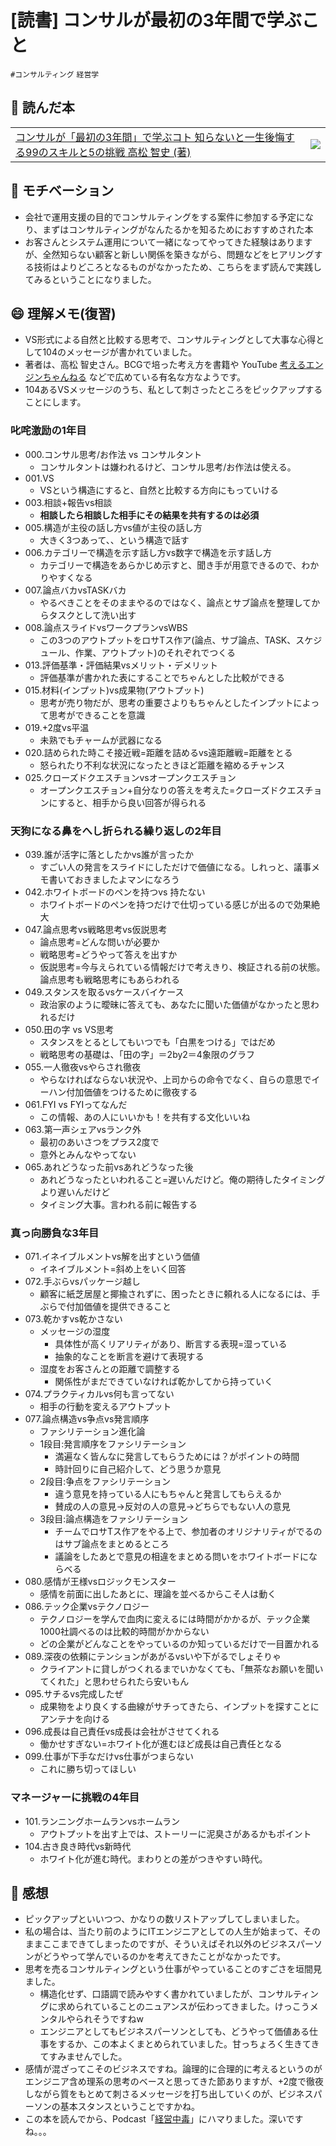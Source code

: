 # [読書] コンサルが最初の3年間で学ぶこと

`#コンサルティング` `経営学`

## :closed_book: 読んだ本

|||
|:--|:-:|
|[コンサルが「最初の3年間」で学ぶコト 知らないと一生後悔する99のスキルと5の挑戦 高松 智史 (著)](https://www.shoeisha.co.jp/book/detail/9784798126708)| ![](https://m.media-amazon.com/images/I/81ZMHFMcODL._SY342_.jpg)|

## :muscle: モチベーション

* 会社で運用支援の目的でコンサルティングをする案件に参加する予定になり、まずはコンサルティングがなんたるかを知るためにおすすめされた本
* お客さんとシステム運用について一緒になってやってきた経験はありますが、全然知らない顧客と新しい関係を築きながら、問題などをヒアリングする技術はよりどころとなるものがなかったため、こちらをまず読んで実践してみるということになりました。

## :smile: 理解メモ(復習)

* VS形式による自然と比較する思考で、コンサルティングとして大事な心得として104のメッセージが書かれていました。
* 著者は、高松 智史さん。BCGで培った考え方を書籍や YouTube [考えるエンジンちゃんねる](https://www.youtube.com/channel/UCKYzluBJPjqoIHOX7Nl8oZA) などで広めている有名な方なようです。
* 104あるVSメッセージのうち、私として刺さったところをピックアップすることにします。

### 叱咤激励の1年目

* 000.コンサル思考/お作法 vs コンサルタント
  * コンサルタントは嫌われるけど、コンサル思考/お作法は使える。
* 001.VS
  * VSという構造にすると、自然と比較する方向にもっていける
* 003.相談+報告vs相談
  * **相談したら相談した相手にその結果を共有するのは必須**
* 005.構造が主役の話し方vs値が主役の話し方
  * 大きく3つあって、、という構造で話す
* 006.カテゴリーで構造を示す話し方vs数字で構造を示す話し方
  * カテゴリーで構造をあらかじめ示すと、聞き手が用意できるので、わかりやすくなる
* 007.論点バカvsTASKバカ
  * やるべきことをそのままやるのではなく、論点とサブ論点を整理してからタスクとして洗い出す
* 008.論点スライドvsワークプランvsWBS
  * この3つのアウトプットをロサTス作ア(論点、サブ論点、TASK、スケジュール、作業、アウトプット)のそれぞれでつくる
* 013.評価基準・評価結果vsメリット・デメリット
  * 評価基準が書かれた表にすることでちゃんとした比較ができる
* 015.材料(インプット)vs成果物(アウトプット)
  * 思考が売り物だが、思考の重要さよりもちゃんとしたインプットによって思考ができることを意識
* 019.+2度vs平温
  * 未熟でもチャームが武器になる
* 020.詰められた時こそ接近戦=距離を詰めるvs遠距離戦=距離をとる
  * 怒られたり不利な状況になったときほど距離を縮めるチャンス
* 025.クローズドクエスチョンvsオープンクエスチョン
  * オープンクエスチョン+自分なりの答えを考えた=クローズドクエスチョンにすると、相手から良い回答が得られる

### 天狗になる鼻をへし折られる繰り返しの2年目

* 039.誰が活字に落としたかvs誰が言ったか
  * すごい人の発言をスライドにしただけで価値になる。しれっと、議事メモ書いておきましたよマンになろう
* 042.ホワイトボードのペンを持つvs 持たない
  * ホワイトボードのペンを持つだけで仕切っている感じが出るので効果絶大
* 047.論点思考vs戦略思考vs仮説思考
  * 論点思考=どんな問いが必要か
  * 戦略思考=どうやって答えを出すか
  * 仮説思考=今与えられている情報だけで考えきり、検証される前の状態。論点思考も戦略思考にもあらわれる
* 049.スタンスを取るvsケースバイケース
  * 政治家のように曖昧に答えても、あなたに聞いた価値がなかったと思われるだけ
* 050.田の字 vs VS思考
  * スタンスをとるとしてもいつでも「白黒をつける」ではだめ
  * 戦略思考の基礎は、「田の字」＝2by2＝4象限のグラフ
* 055.一人徹夜vsやらされ徹夜
  * やらなければならない状況や、上司からの命令でなく、自らの意思でイーハン付加価値をつけるために徹夜する
* 061.FYI vs FYIってなんだ
  * この情報、あの人にいいかも！を共有する文化いいね
* 063.第一声シェアvsランク外
  * 最初のあいさつをプラス2度で
  * 意外とみんなやってない
* 065.あれどうなった前vsあれどうなった後
  * あれどうなったといわれること=遅いんだけど。俺の期待したタイミングより遅いんだけど
  * タイミング大事。言われる前に報告する

### 真っ向勝負な3年目

* 071.イネイブルメントvs解を出すという価値
  * イネイブルメント=斜め上をいく回答
* 072.手ぶらvsパッケージ越し
  * 顧客に紙芝居屋と揶揄されずに、困ったときに頼れる人になるには、手ぶらで付加価値を提供できること
* 073.乾かすvs乾かさない
  * メッセージの湿度
    * 具体性が高くリアリティがあり、断言する表現=湿っている
    * 抽象的なことを断言を避けて表現する
  * 湿度をお客さんとの距離で調整する
    * 関係性がまだできていなければ乾かしてから持っていく
* 074.プラクティカルvs何も言ってない
  * 相手の行動を変えるアウトプット
* 077.論点構造vs争点vs発言順序
  * ファシリテーション進化論
  * 1段目:発言順序をファシリテーション
    * 満遍なく皆んなに発言してもらうためには？がポイントの時間
    * 時計回りに自己紹介して、どう思うか意見
  * 2段目:争点をファシリテーション
    * 違う意見を持っている人にもちゃんと発言してもらえるか
    * 賛成の人の意見→反対の人の意見→どちらでもない人の意見
  * 3段目:論点構造をファシリテーション
    * チームでロサTス作アをやる上で、参加者のオリジナリティがでるのはサブ論点をまとめるところ
    * 議論をしたあとで意見の相違をまとめる問いをホワイトボードにならべる
* 080.感情が王様vsロジックモンスター
  * 感情を前面に出したあとに、理論を並べるからこそ人は動く
* 086.テック企業vsテクノロジー
  * テクノロジーを学んで血肉に変えるには時間がかかるが、テック企業1000社調べるのは比較的時間がかからない
  * どの企業がどんなことをやっているのか知っているだけで一目置かれる
* 089.深夜の依頼にテンションがあがるvsいや下がるでしょそりゃ
  * クライアントに貸しがつくれるまでいかなくても、「無茶なお願いを聞いてくれた」と思わせられたら安いもん
* 095.サチるvs完成したぜ
  * 成果物をより良くする曲線がサチってきたら、インプットを探すことにアンテナを向ける
* 096.成長は自己責任vs成長は会社がさせてくれる
  * 働かせすぎない=ホワイト化が進むほど成長は自己責任となる
* 099.仕事が下手なだけvs仕事がつまらない
  * これに勝ち切ってほしい

### マネージャーに挑戦の4年目

* 101.ランニングホームランvsホームラン
  * アウトプットを出す上では、ストーリーに泥臭さがあるかもポイント
* 104.古き良き時代vs新時代
  * ホワイト化が進む時代。まわりとの差がつきやすい時代。


## :tada: 感想

* ピックアップといいつつ、かなりの数リストアップしてしまいました。
* 私の場合は、当たり前のようにITエンジニアとしての人生が始まって、そのままここまできてしまったのですが、そういえばそれ以外のビジネスパーソンがどうやって学んでいるのかを考えてきたことがなかったです。
* 思考を売るコンサルティングという仕事がやっていることのすごさを垣間見ました。
  * 構造化せず、口語調で読みやすく書かれていましたが、コンサルティングに求められていることのニュアンスが伝わってきました。けっこうメンタルやられそうですねw
  * エンジニアとしてもビジネスパーソンとしても、どうやって価値ある仕事をするか、この本よくまとめられていました。甘っちょろく生きてきてすみませんでした。
* 感情が混ざってこそのビジネスですね。論理的に合理的に考えるというのがエンジニア含め理系の思考のベースと思ってきた節ありますが、+2度で徹夜しながら質をもとめて刺さるメッセージを打ち出していくのが、ビジネスパーソンの基本スタンスということですかね。
* この本を読んでから、Podcast「[経営中毒](https://podcasts.apple.com/jp/podcast/%E7%B5%8C%E5%96%B6%E4%B8%AD%E6%AF%92-%E3%81%A0%E3%82%8C%E3%81%AB%E3%82%82%E8%A8%80%E3%81%88%E3%81%AA%E3%81%84%E7%A4%BE%E9%95%B7%E3%81%AE%E5%AD%A4%E7%8B%AC/id1629309335)」にハマりました。深いですね。。。

